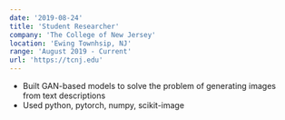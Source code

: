 ```yaml
---
date: '2019-08-24'
title: 'Student Researcher'
company: 'The College of New Jersey'
location: 'Ewing Townhsip, NJ'
range: 'August 2019 - Current'
url: 'https://tcnj.edu'
---
```


- Built GAN-based models to solve the problem of generating images from text descriptions
- Used python, pytorch, numpy, scikit-image
